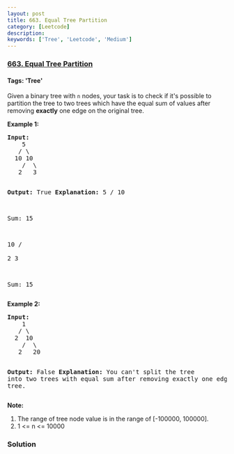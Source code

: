 ```yaml
---
layout: post
title: 663. Equal Tree Partition
category: [Leetcode]
description: 
keywords: ['Tree', 'Leetcode', 'Medium']
---
```

### [663. Equal Tree Partition](https://leetcode.com/problems/equal-tree-partition)

#### Tags: 'Tree'

<div class="content__u3I1 question-content__JfgR"><div><p>
Given a binary tree with <code>n</code> nodes, your task is to check if it's possible to partition the tree to two trees which have the equal sum of values after removing <b>exactly</b> one edge on the original tree.
</p>
<p><b>Example 1:</b><br/>
</p><pre><b>Input:</b>     
    5
   / \
  10 10
    /  \
   2   3

<b>Output:</b> True
<b>Explanation:</b> 
    5
   / 
  10
      
Sum: 15

   10
  /  \
 2    3

Sum: 15
</pre>
<p></p>
<p><b>Example 2:</b><br/>
</p><pre><b>Input:</b>     
    1
   / \
  2  10
    /  \
   2   20

<b>Output:</b> False
<b>Explanation:</b> You can't split the tree into two trees with equal sum after removing exactly one edge on the tree.
</pre>
<p></p>
<p><b>Note:</b><br/>
</p><ol>
<li>The range of tree node value is in the range of [-100000, 100000].</li>
<li>1 &lt;= n &lt;= 10000</li>
</ol>
<p></p></div></div>

### Solution
